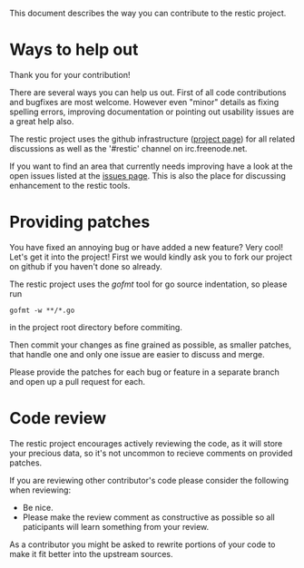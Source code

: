 This document describes the way you can contribute to the restic
project.

Ways to help out
================

Thank you for your contribution!

There are several ways you can help us out. First of all code
contributions and bugfixes are most welcome. However even "minor"
details as fixing spelling errors, improving documentation or pointing
out usability issues are a great help also.

The restic project uses the github infrastructure ([project page][1])
for all related discussions as well as the '#restic' channel on
irc.freenode.net.

If you want to find an area that currently needs improving have a look
at the open issues listed at the [issues page][2]. This is also the
place for discussing enhancement to the restic tools.

Providing patches
=================

You have fixed an annoying bug or have added a new feature? Very cool!
Let's get it into the project! First we would kindly ask you to fork
our project on github if you haven't done so already.

The restic project uses the *gofmt* tool for go source indentation, so
please run

    gofmt -w **/*.go

in the project root directory before commiting.

Then commit your changes as fine grained as possible, as smaller
patches, that handle one and only one issue are easier to discuss and
merge.

Please provide the patches for each bug or feature in a separate
branch and open up a pull request for each.

Code review
===========

The restic project encourages actively reviewing the code, as it will
store your precious data, so it's not uncommon to recieve comments on
provided patches.

If you are reviewing other contributor's code please consider the
following when reviewing:

* Be nice.
* Please make the review comment as constructive as possible so all
  paticipants will learn something from your review.

As a contributor you might be asked to rewrite portions of your code
to make it fit better into the upstream sources.

[1]: https://github.com/restic/restic/
[2]: https://github.com/restic/restic/issues

